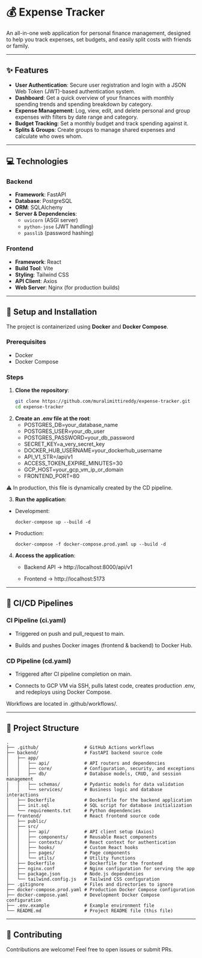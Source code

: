 # 💰 Expense Tracker

An all-in-one web application for personal finance management, designed to help you track expenses, set budgets, and easily split costs with friends or family.

---

## ✨ Features

- **User Authentication**: Secure user registration and login with a JSON Web Token (JWT)-based authentication system.  
- **Dashboard**: Get a quick overview of your finances with monthly spending trends and spending breakdown by category.  
- **Expense Management**: Log, view, edit, and delete personal and group expenses with filters by date range and category.  
- **Budget Tracking**: Set a monthly budget and track spending against it.  
- **Splits & Groups**: Create groups to manage shared expenses and calculate who owes whom.  

---

## 💻 Technologies

### Backend
- **Framework**: FastAPI  
- **Database**: PostgreSQL  
- **ORM**: SQLAlchemy  
- **Server & Dependencies**:  
  - `uvicorn` (ASGI server)  
  - `python-jose` (JWT handling)  
  - `passlib` (password hashing)  

### Frontend
- **Framework**: React  
- **Build Tool**: Vite  
- **Styling**: Tailwind CSS  
- **API Client**: Axios  
- **Web Server**: Nginx (for production builds)  

---

## 🔧 Setup and Installation

The project is containerized using **Docker** and **Docker Compose**.

### Prerequisites
- Docker  
- Docker Compose  

### Steps

1. **Clone the repository**:
   ```bash
   git clone https://github.com/muralimittireddy/expense-tracker.git
   cd expense-tracker
2. **Create an .env file at the root**:
    - POSTGRES_DB=your_database_name
    - POSTGRES_USER=your_db_user
    - POSTGRES_PASSWORD=your_db_password
    - SECRET_KEY=a_very_secret_key
    - DOCKER_HUB_USERNAME=your_dockerhub_username
    - API_V1_STR=/api/v1
    - ACCESS_TOKEN_EXPIRE_MINUTES=30
    - GCP_HOST=your_gcp_vm_ip_or_domain
    - FRONTEND_PORT=80

⚠️ In production, this file is dynamically created by the CD pipeline.

3. **Run the application**:

  - Development:

        docker-compose up --build -d


  - Production:

        docker-compose -f docker-compose.prod.yaml up --build -d
    
4. **Access the application**:

    - Backend API → http://localhost:8000/api/v1
    
    - Frontend → http://localhost:5173

---

## 🚀 CI/CD Pipelines
  ### CI Pipeline (ci.yaml)

  - Triggered on push and pull_request to main.
  
  - Builds and pushes Docker images (frontend & backend) to Docker Hub.

  ### CD Pipeline (cd.yaml)
  
  - Triggered after CI pipeline completion on main.
  
  - Connects to GCP VM via SSH, pulls latest code, creates production .env, and redeploys using Docker Compose.
  
Workflows are located in .github/workflows/.

---

## 📂 Project Structure
    .
    ├── .github/                 # GitHub Actions workflows
    ├── backend/                 # FastAPI backend source code
    │   ├── app/
    │   │   ├── api/             # API routers and dependencies
    │   │   ├── core/            # Configuration, security, and exceptions
    │   │   ├── db/              # Database models, CRUD, and session management
    │   │   ├── schemas/         # Pydantic models for data validation
    │   │   └── services/        # Business logic and database interactions
    │   ├── Dockerfile           # Dockerfile for the backend application
    │   ├── init.sql             # SQL script for database initialization
    │   └── requirements.txt     # Python dependencies
    ├── frontend/                # React frontend source code
    │   ├── public/
    │   ├── src/
    │   │   ├── api/             # API client setup (Axios)
    │   │   ├── components/      # Reusable React components
    │   │   ├── contexts/        # React context for authentication
    │   │   ├── hooks/           # Custom React hooks
    │   │   ├── pages/           # Page components
    │   │   └── utils/           # Utility functions
    │   ├── Dockerfile           # Dockerfile for the frontend
    │   ├── nginx.conf           # Nginx configuration for serving the app
    │   ├── package.json         # Node.js dependencies
    │   └── tailwind.config.js   # Tailwind CSS configuration
    ├── .gitignore               # Files and directories to ignore
    ├── docker-compose.prod.yaml # Production Docker Compose configuration
    ├── docker-compose.yaml      # Development Docker Compose configuration
    ├── .env.example             # Example environment file
    └── README.md                # Project README file (this file)

---

## 🌟 Contributing
  Contributions are welcome! Feel free to open issues or submit PRs.
